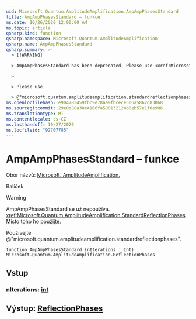 ```yaml
---
uid: Microsoft.Quantum.AmplitudeAmplification.AmpAmpPhasesStandard
title: AmpAmpPhasesStandard – funkce
ms.date: 10/26/2020 12:00:00 AM
ms.topic: article
qsharp.kind: function
qsharp.namespace: Microsoft.Quantum.AmplitudeAmplification
qsharp.name: AmpAmpPhasesStandard
qsharp.summary: >-
  > [!WARNING]

  > AmpAmpPhasesStandard has been deprecated. Please use <xref:Microsoft.Quantum.AmplitudeAmplification.StandardReflectionPhases> instead.

  >

  > Please use

  > @"microsoft.quantum.amplitudeamplification.standardreflectionphases".
ms.openlocfilehash: e904783459fbc9e78aa9fbcece506a5862d83068
ms.sourcegitcommit: 29e0d88a30e4166fa580132124b0eb57e1f0e986
ms.translationtype: MT
ms.contentlocale: cs-CZ
ms.lasthandoff: 10/27/2020
ms.locfileid: "92707785"
---
```

# <a name="ampampphasesstandard-function"></a>AmpAmpPhasesStandard – funkce

Obor názvů: [Microsoft. AmplitudeAmplification.](xref:Microsoft.Quantum.AmplitudeAmplification)

Balíček [](https://nuget.org/packages/)


> [!WARNING]
> AmpAmpPhasesStandard se už nepoužívá. <xref:Microsoft.Quantum.AmplitudeAmplification.StandardReflectionPhases>Místo toho ho použijte.
>
> Používejte @"microsoft.quantum.amplitudeamplification.standardreflectionphases".



```qsharp
function AmpAmpPhasesStandard (nIterations : Int) : Microsoft.Quantum.AmplitudeAmplification.ReflectionPhases
```


## <a name="input"></a>Vstup

### <a name="niterations--int"></a>nIterations: [int](xref:microsoft.quantum.lang-ref.int)





## <a name="output--reflectionphases"></a>Výstup: [ReflectionPhases](xref:Microsoft.Quantum.AmplitudeAmplification.ReflectionPhases)

